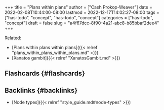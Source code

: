 +++
title = "Plans within plans"
author = ["Cash Prokop-Weaver"]
date = 2022-02-08T10:44:00-08:00
lastmod = 2022-12-17T14:02:27-08:00
tags = ["has-todo", "concept", "has-todo", "concept"]
categories = ["has-todo", "concept"]
draft = false
slug = "a4f67dcc-8f90-4a21-abc8-b85bbaf2dee4"
+++

Related:

-   [Plans within plans within plans]({{< relref "plans_within_plans_within_plans.md" >}})
-   [Xanatos gambit]({{< relref "XanatosGambit.md" >}})


## Flashcards {#flashcards}


## Backlinks {#backlinks}

-   [Node types]({{< relref "style_guide.md#node-types" >}})
